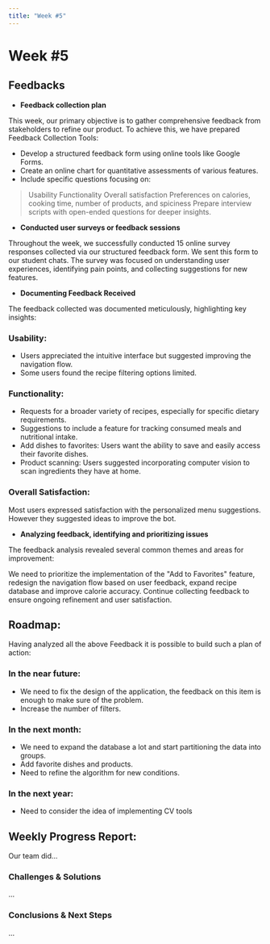 ```yaml
---
title: "Week #5"
---
```


# **Week #5**

## **Feedbacks**

- **Feedback collection plan**

This week, our primary objective is to gather comprehensive feedback from stakeholders to refine our product. To achieve this, we have prepared Feedback Collection Tools:

- Develop a structured feedback form using online tools like Google Forms.
- Create an online chart for quantitative assessments of various features.
- Include specific questions focusing on:
>Usability
>Functionality
>Overall satisfaction
>Preferences on calories, cooking time, number of products, and spiciness
>Prepare interview scripts with open-ended questions for deeper insights.


- **Conducted user surveys or feedback sessions**

Throughout the week, we successfully conducted 15 online survey responses collected via our structured feedback form. We sent this form to our student chats. The survey was focused on understanding user experiences, identifying pain points, and collecting suggestions for new features.

- **Documenting Feedback Received**

The feedback collected was documented meticulously, highlighting key insights:

### Usability:

- Users appreciated the intuitive interface but suggested improving the navigation flow.
- Some users found the recipe filtering options limited.

### Functionality:

- Requests for a broader variety of recipes, especially for specific dietary requirements.
- Suggestions to include a feature for tracking consumed meals and nutritional intake.
- Add dishes to favorites: Users want the ability to save and easily access their favorite dishes.
- Product scanning: Users suggested incorporating computer vision to scan ingredients they have at home.

### Overall Satisfaction:

Most users expressed satisfaction with the personalized menu suggestions. However they suggested ideas to improve the bot.


- **Analyzing feedback, identifying and prioritizing issues**

The feedback analysis revealed several common themes and areas for improvement:

We need to prioritize the implementation of the "Add to Favorites" feature, redesign the navigation flow based on user feedback, expand recipe database and improve calorie accuracy.
Continue collecting feedback to ensure ongoing refinement and user satisfaction.

## **Roadmap**:

Having analyzed all the above Feedback it is possible to build such a plan of action:

### In the near future:
* We need to fix the design of the application, the feedback on this item is enough to make sure of the problem.
* Increase the number of filters.

### In the next month:
* We need to expand the database a lot and start partitioning the data into groups.
* Add favorite dishes and products.
* Need to refine the algorithm for new conditions.

### In the next year:
* Need to consider the idea of implementing CV tools

## **Weekly Progress Report**:

Our team did...

### **Challenges & Solutions**

...

### **Conclusions & Next Steps**

...